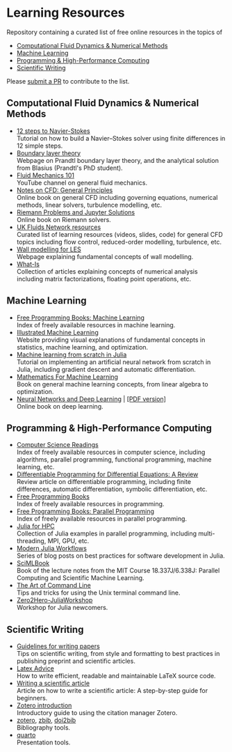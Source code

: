 # Learning Resources

Repository containing a curated list of free online resources in the topics of
- [Computational Fluid Dynamics & Numerical Methods](#computational-fluid-dynamics)
- [Machine Learning](#machine-learning)
- [Programming & High-Performance Computing](#programming--high-performance-computing)
- [Scientific Writing](#scientific-writing)

Please [submit a PR](https://github.com/b-fg/learning-resources/compare) to contribute to the list.

## Computational Fluid Dynamics & Numerical Methods
- [12 steps to Navier-Stokes](https://lorenabarba.com/blog/cfd-python-12-steps-to-navier-stokes/)<br>
Tutorial on how to build a Navier–Stokes solver using finite differences in 12 simple steps.
- [Boundary layer theory](https://francescoambrogi.github.io/courses/my-blayer-course/)<br>
Webpage on Prandtl boundary layer theory, and the analytical solution from Blasius (Prandtl's PhD student).
- [Fluid Mechanics 101](https://www.youtube.com/@fluidmechanics101)<br>
YouTube channel on general fluid mechanics.
- [Notes on CFD: General Principles](https://doc.cfd.direct/notes/cfd-general-principles/)<br>
Online book on general CFD including governing equations, numerical methods, linear solvers, turbulence modelling, etc.
- [Riemann Problems and Jupyter Solutions](https://www.clawpack.org/riemann_book/html/Index.html)<br>
Online book on Riemann solvers.
- [UK Fluids Network resources](https://fluids.ac.uk/researcher-resources)<br>
Curated list of learning resources (videos, slides, code) for general CFD topics including flow control, reduced-order modelling, turbulence, etc.
- [Wall modelling for LES](https://wmles.umd.edu/)<br>
Webpage explaining fundamental concepts of wall modelling.
- [What-Is](https://github.com/higham/what-is)<br>
Collection of articles explaining concepts of numerical analysis including matrix factorizations, floating point operations, etc.

## Machine Learning
- [Free Programming Books: Machine Learning](https://github.com/EbookFoundation/free-programming-books/blob/main/books/free-programming-books-subjects.md#machine-learning)<br>
Index of freely available resources in machine learning.
- [Illustrated Machine Learning](https://illustrated-machine-learning.github.io/)<br>
Website providing visual explanations of fundamental concepts in statistics, machine learning, and optimization.
- [Machine learning from scratch in Julia](https://github.com/odsl-team/julia-ml-from-scratch)<br>
Tutorial on implementing an artificial neural network from scratch in Julia, including gradient descent and automatic differentiation.
- [Mathematics For Machine Learning](https://mml-book.github.io/)<br>
Book on general machine learning concepts, from linear algebra to optimization.
- [Neural Networks and Deep Learning](http://neuralnetworksanddeeplearning.com/index.html) | [\[PDF version\]](https://github.com/antonvladyka/neuralnetworksanddeeplearning.com.pdf)<br>
Online book on deep learning.

## Programming & High-Performance Computing
- [Computer Science Readings](https://github.com/amilajack/reading)<br>
Index of freely available resources in computer science, including algorithms, parallel programming, functional programming, machine learning, etc.
- [Differentiable Programming for Differential Equations: A Review](https://arxiv.org/abs/2406.09699)<br>
Review article on differentiable programming, including finite differences, automatic differentiation, symbolic differentiation, etc.
- [Free Programming Books](https://github.com/EbookFoundation/free-programming-books)<br>
Index of freely available resources in programming.
- [Free Programming Books: Parallel Programming](https://github.com/EbookFoundation/free-programming-books/blob/main/books/free-programming-books-subjects.md#parallel-programming)<br>
Index of freely available resources in parallel programming.
- [Julia for HPC](https://jblaschke.github.io/HPC-Julia/)<br>
Collection of Julia examples in parallel programming, including multi-threading, MPI, GPU, etc.
- [Modern Julia Workflows](https://modernjuliaworkflows.org/)<br>
Series of blog posts on best practices for software development in Julia.
- [SciMLBook](https://github.com/SciML/SciMLBook)<br>
Book of the lecture notes from the MIT Course 18.337J/6.338J: Parallel Computing and Scientific Machine Learning.
- [The Art of Command Line](https://github.com/jlevy/the-art-of-command-line)<br>
Tips and tricks for using the Unix terminal command line.
- [Zero2Hero-JuliaWorkshop](https://github.com/Datseris/Zero2Hero-JuliaWorkshop)<br>
Workshop for Julia newcomers.

## Scientific Writing
- [Guidelines for writing papers](https://github.com/jerabaul29/guidelines_writing_papers)<br>
Tips on scientific writing, from style and formatting to best practices in publishing preprint and scientific articles.
- [Latex Advice](https://github.com/dspinellis/latex-advice)<br>
How to write efficient, readable and maintainable LaTeX source code.
- [Writing a scientific article](https://doi.org/10.1016/j.eurger.2015.08.005)<br>
Article on how to write a scientific article: A step-by-step guide for beginners.
- [Zotero introduction](https://aweymo-ui.github.io/zotero_intro/)<br>
Introductory guide to using the citation manager Zotero.
- [zotero](https://www.zotero.org/), [zbib](https://zbib.org/), [doi2bib](https://www.doi2bib.org/)<br>
Bibliography tools.
- [quarto](https://quarto.org/docs/presentations/revealjs/)<br>
Presentation tools.
